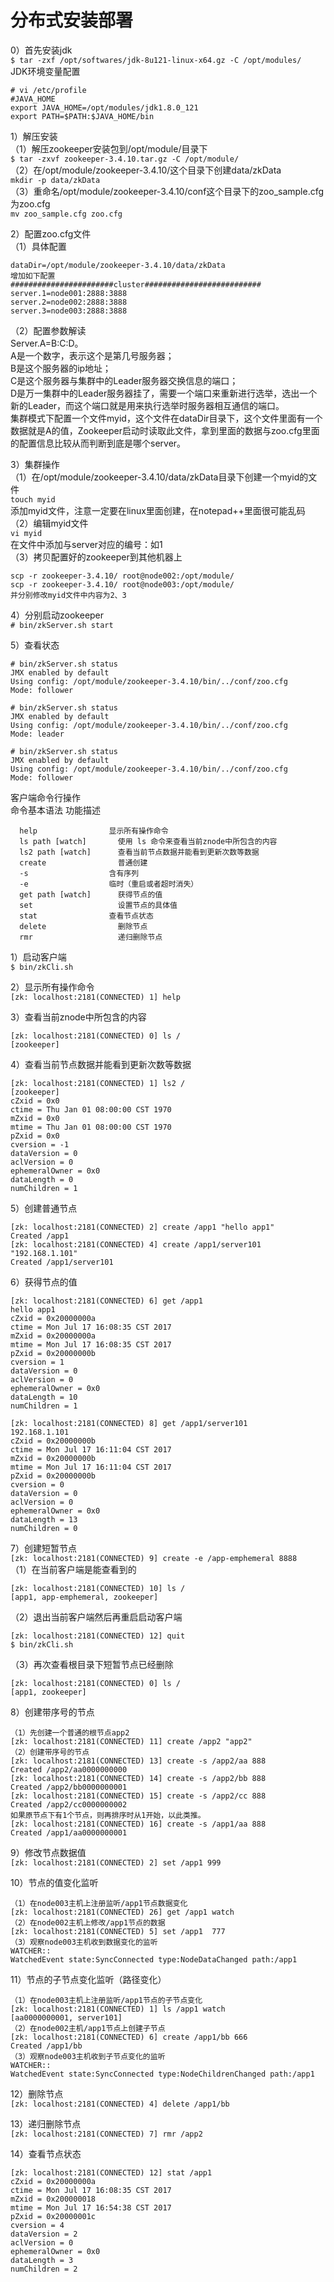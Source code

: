 分布式安装部署  
=============
0）首先安装jdk    
``` $ tar -zxf /opt/softwares/jdk-8u121-linux-x64.gz -C /opt/modules/ ```  
JDK环境变量配置  
```
# vi /etc/profile
#JAVA_HOME
export JAVA_HOME=/opt/modules/jdk1.8.0_121
export PATH=$PATH:$JAVA_HOME/bin
```  
1）解压安装  
（1）解压zookeeper安装包到/opt/module/目录下  
``` $ tar -zxvf zookeeper-3.4.10.tar.gz -C /opt/module/ ```  
（2）在/opt/module/zookeeper-3.4.10/这个目录下创建data/zkData  
``` mkdir -p data/zkData ```  
（3）重命名/opt/module/zookeeper-3.4.10/conf这个目录下的zoo_sample.cfg为zoo.cfg  
``` mv zoo_sample.cfg zoo.cfg ```  

2）配置zoo.cfg文件  
（1）具体配置  
```
dataDir=/opt/module/zookeeper-3.4.10/data/zkData
增加如下配置
#######################cluster##########################
server.1=node001:2888:3888
server.2=node002:2888:3888
server.3=node003:2888:3888
```
（2）配置参数解读  
Server.A=B:C:D。  
A是一个数字，表示这个是第几号服务器；  
B是这个服务器的ip地址；  
C是这个服务器与集群中的Leader服务器交换信息的端口；  
D是万一集群中的Leader服务器挂了，需要一个端口来重新进行选举，选出一个新的Leader，而这个端口就是用来执行选举时服务器相互通信的端口。  
集群模式下配置一个文件myid，这个文件在dataDir目录下，这个文件里面有一个数据就是A的值，Zookeeper启动时读取此文件，拿到里面的数据与zoo.cfg里面的配置信息比较从而判断到底是哪个server。  

3）集群操作  
（1）在/opt/module/zookeeper-3.4.10/data/zkData目录下创建一个myid的文件  
``` touch myid ```  
 添加myid文件，注意一定要在linux里面创建，在notepad++里面很可能乱码  
（2）编辑myid文件  
``` vi myid ```  
在文件中添加与server对应的编号：如1  
（3）拷贝配置好的zookeeper到其他机器上  
```
scp -r zookeeper-3.4.10/ root@node002:/opt/module/
scp -r zookeeper-3.4.10/ root@node003:/opt/module/
并分别修改myid文件中内容为2、3
```  
4）分别启动zookeeper  
 ``` # bin/zkServer.sh start ```  

5）查看状态  
```
# bin/zkServer.sh status
JMX enabled by default
Using config: /opt/module/zookeeper-3.4.10/bin/../conf/zoo.cfg
Mode: follower
	
# bin/zkServer.sh status
JMX enabled by default
Using config: /opt/module/zookeeper-3.4.10/bin/../conf/zoo.cfg
Mode: leader
	
# bin/zkServer.sh status
JMX enabled by default
Using config: /opt/module/zookeeper-3.4.10/bin/../conf/zoo.cfg
Mode: follower
```  


客户端命令行操作  
命令基本语法	功能描述
```
  help	              显示所有操作命令
  ls path [watch]   	使用 ls 命令来查看当前znode中所包含的内容
  ls2 path [watch]   	查看当前节点数据并能看到更新次数等数据
  create            	普通创建
  -s                  含有序列
  -e                  临时（重启或者超时消失）
  get path [watch]   	获得节点的值
  set	                设置节点的具体值
  stat	              查看节点状态
  delete            	删除节点
  rmr	                递归删除节点
``` 
1）启动客户端  
``` $ bin/zkCli.sh ```  

2）显示所有操作命令  
``` [zk: localhost:2181(CONNECTED) 1] help ```

3）查看当前znode中所包含的内容
```
[zk: localhost:2181(CONNECTED) 0] ls / 
[zookeeper]
```    
4）查看当前节点数据并能看到更新次数等数据
```
[zk: localhost:2181(CONNECTED) 1] ls2 /
[zookeeper]
cZxid = 0x0
ctime = Thu Jan 01 08:00:00 CST 1970
mZxid = 0x0
mtime = Thu Jan 01 08:00:00 CST 1970
pZxid = 0x0
cversion = -1
dataVersion = 0
aclVersion = 0
ephemeralOwner = 0x0
dataLength = 0
numChildren = 1
```  
5）创建普通节点  
```
[zk: localhost:2181(CONNECTED) 2] create /app1 "hello app1"
Created /app1
[zk: localhost:2181(CONNECTED) 4] create /app1/server101 "192.168.1.101"
Created /app1/server101
```  
6）获得节点的值
```
[zk: localhost:2181(CONNECTED) 6] get /app1
hello app1
cZxid = 0x20000000a
ctime = Mon Jul 17 16:08:35 CST 2017
mZxid = 0x20000000a
mtime = Mon Jul 17 16:08:35 CST 2017
pZxid = 0x20000000b
cversion = 1
dataVersion = 0
aclVersion = 0
ephemeralOwner = 0x0
dataLength = 10
numChildren = 1

[zk: localhost:2181(CONNECTED) 8] get /app1/server101
192.168.1.101
cZxid = 0x20000000b
ctime = Mon Jul 17 16:11:04 CST 2017
mZxid = 0x20000000b
mtime = Mon Jul 17 16:11:04 CST 2017
pZxid = 0x20000000b
cversion = 0
dataVersion = 0
aclVersion = 0
ephemeralOwner = 0x0
dataLength = 13
numChildren = 0
```  
7）创建短暂节点  
``` [zk: localhost:2181(CONNECTED) 9] create -e /app-emphemeral 8888 ```  
（1）在当前客户端是能查看到的  
```
[zk: localhost:2181(CONNECTED) 10] ls /
[app1, app-emphemeral, zookeeper]
```  
（2）退出当前客户端然后再重启启动客户端  
```
[zk: localhost:2181(CONNECTED) 12] quit
$ bin/zkCli.sh
```  
（3）再次查看根目录下短暂节点已经删除  
```
[zk: localhost:2181(CONNECTED) 0] ls /
[app1, zookeeper]
```  
8）创建带序号的节点  
```
（1）先创建一个普通的根节点app2
[zk: localhost:2181(CONNECTED) 11] create /app2 "app2"
（2）创建带序号的节点
[zk: localhost:2181(CONNECTED) 13] create -s /app2/aa 888
Created /app2/aa0000000000
[zk: localhost:2181(CONNECTED) 14] create -s /app2/bb 888
Created /app2/bb0000000001
[zk: localhost:2181(CONNECTED) 15] create -s /app2/cc 888
Created /app2/cc0000000002
如果原节点下有1个节点，则再排序时从1开始，以此类推。
[zk: localhost:2181(CONNECTED) 16] create -s /app1/aa 888
Created /app1/aa0000000001
```  
9）修改节点数据值  
``` [zk: localhost:2181(CONNECTED) 2] set /app1 999 ```  

10）节点的值变化监听  
```
（1）在node003主机上注册监听/app1节点数据变化
[zk: localhost:2181(CONNECTED) 26] get /app1 watch
（2）在node002主机上修改/app1节点的数据
[zk: localhost:2181(CONNECTED) 5] set /app1  777
（3）观察node003主机收到数据变化的监听
WATCHER::
WatchedEvent state:SyncConnected type:NodeDataChanged path:/app1
```  
11）节点的子节点变化监听（路径变化）  
```
（1）在node003主机上注册监听/app1节点的子节点变化
[zk: localhost:2181(CONNECTED) 1] ls /app1 watch
[aa0000000001, server101]
（2）在node002主机/app1节点上创建子节点
[zk: localhost:2181(CONNECTED) 6] create /app1/bb 666
Created /app1/bb
（3）观察node003主机收到子节点变化的监听
WATCHER::
WatchedEvent state:SyncConnected type:NodeChildrenChanged path:/app1
```  
12）删除节点  
``` [zk: localhost:2181(CONNECTED) 4] delete /app1/bb ```  

13）递归删除节点  
``` [zk: localhost:2181(CONNECTED) 7] rmr /app2 ```  

14）查看节点状态  
```
[zk: localhost:2181(CONNECTED) 12] stat /app1
cZxid = 0x20000000a
ctime = Mon Jul 17 16:08:35 CST 2017
mZxid = 0x200000018
mtime = Mon Jul 17 16:54:38 CST 2017
pZxid = 0x20000001c
cversion = 4
dataVersion = 2
aclVersion = 0
ephemeralOwner = 0x0
dataLength = 3
numChildren = 2
```

